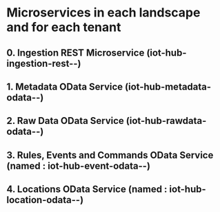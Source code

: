 # Microservices in each landscape and for each tenant

  ## 0. Ingestion REST Microservice (iot-hub-ingestion-rest-<landscape>-<tenant>)
  
  ## 1. Metadata OData Service (iot-hub-metadata-odata-<landscape>-<tenant>)
  
  ## 2. Raw Data OData Service (iot-hub-rawdata-odata-<landscape>-<tenant>)
  
  ## 3. Rules, Events and Commands OData Service (named : iot-hub-event-odata-<landscape>-<tenant>)
  
  ## 4. Locations OData Service (named : iot-hub-location-odata-<landscape>-<tenant>) 
